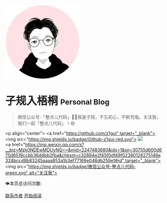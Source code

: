 <img src="_media/icon.png" alt="logo" style="zoom: 33%;" />

# 	<big>子规入梧桐  </big> <small>Personal Blog</small>

> 微信公众号:「整点儿代码」👨‍💻我是子规，不忘初心，不断充电。关注我，我们一起「整点儿代码」！😄



<p align="center">
<a href="https://github.com/z1gui" target="_blank"><img src="https://img.shields.io/badge/Github-z1gui-red.svg"></a>
<a href="https://blog.csdn.net/weixin_34570718" target="_blank"><img src="https://img.shields.io/badge/CSDN-子规入梧桐-blue.svg"></a>
<a href="https://mp.weixin.qq.com/s?__biz=Mzk0NDEwMDUyNQ==&mid=2247483680&idx=1&sn=30755d600d675d6519ccbb36d4bb2fba&chksm=c32884e2f45f0df49f02380126275146e324bccd8b83245aaaa853a1b3ef77169e046db259e1#rd" target="_blank"><img src="https://img.shields.io/badge/微信公众号-整点儿代码-green.svg" alt="关注我"></a>      
</p>









<span id="busuanzi_container_site_pv" style="display: inline;">👁️本页总访问次数:<span id="busuanzi_value_site_pv"></span> 

</span>





[联系作者](https://mp.weixin.qq.com/s?__biz=Mzk0NDEwMDUyNQ==&mid=2247483680&idx=1&sn=30755d600d675d6519ccbb36d4bb2fba&chksm=c32884e2f45f0df49f02380126275146e324bccd8b83245aaaa853a1b3ef77169e046db259e1#rd)
[开始阅读](README.md)

